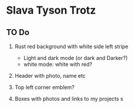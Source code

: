 # Slava Tyson Trotz

## TO Do

1. Rust red background with white side left stripe

   - Light and dark mode (or dark and Darker?)
   - white mode: white with red?

2. Header with photo, name etc
3. Top left corner emblem?
4. Boxes with photos and links to my projects
   s
